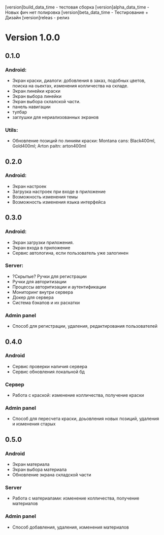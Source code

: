 [version]build_data_time - тестовая сборка 
[version]alpha_data_time - Новых фич нет полировка
[version]beta_data_time - Тестирование + Дизайн
[version]releas - релиз

# Version 1.0.0

## 0.1.0

### Android:
* Экран краски, диалоги: добовления в заказ, подобных цветов, поиска на оьектах, изменения колличества на складе.
* Экран линейки краски
* Экран выбора линейки
* Экран выбора склалской части.
* панель навигации
* тулбар
* заглушки для нериализованных экранов

### Utils: 
* Обновление позиций по линиям краски: Montana cans: Black400ml, Gold400ml; Arton paitn: arton400ml

## 0.2.0
### Android:
* Экран настроек
* Загрузка настроек при входе в приложение
* Возможность изменения темы
* Возможность изменения языка интерфейса

## 0.3.0

### Android: 
* Экран загрузки приложения.
* Экран входа в приложение
* Сервис автологина, если пользователь уже залогинен

### Server: 
* ?Скрытые? Ручки для регистрации
* Ручки для авторитизации
* Процессы авторитизации и аутентификации
* Мониторинг внутри сервера
* Докер для сервера
* Система бэкапов и их раскатки

### Admin panel
* Способ для регистрации, удаления, редактирования пользователей

## 0.4.0

### Android
* Сервис проверки наличия сервера
* Сервис обновления локальной бд

### Сервер
* Работа с краской: изменение колличества, получение краски

### Admin panel
* Способ для пересчета краски, доьовления новых позиций, удаления и изменения старых

## 0.5.0

### Android
* Экран материала
* Экран выбора материала
* Обновление экрана складской части

### Server
* Работа с материалами: изменение колличества, получение материалов

### Admin panel
* Способ добавления, удаления, изменения материалов

